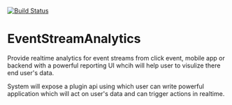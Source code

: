 [![Build Status](https://travis-ci.org/badalgeek/EventStreamAnalytics.svg?branch=master)](https://travis-ci.org/badalgeek/EventStreamAnalytics)

# EventStreamAnalytics
Provide realtime analytics for event streams from click event, mobile app or backend with a 
powerful reporting UI whcih will help user to visulize there end user's data.

System will expose a plugin api using which user can write powerful application which will act
on user's data and can trigger actions in realtime.
